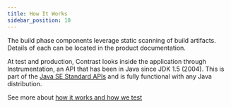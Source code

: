 ```yaml
---
title: How It Works
sidebar_position: 10
---
```


The build phase components leverage static scanning of build artifacts. Details of each can be located in the product documentation.

At test and production, Contrast looks inside the application through Instrumentation, an API that has been in Java since JDK 1.5 (2004). This is part of the [Java SE Standard APIs](https://docs.oracle.com/en/java/javase/17/docs/api/java.instrument/java/lang/instrument/package-summary.html) and is fully functional with any Java distribution.

See more about [how it works and how we test](../how-it-works/index.md)